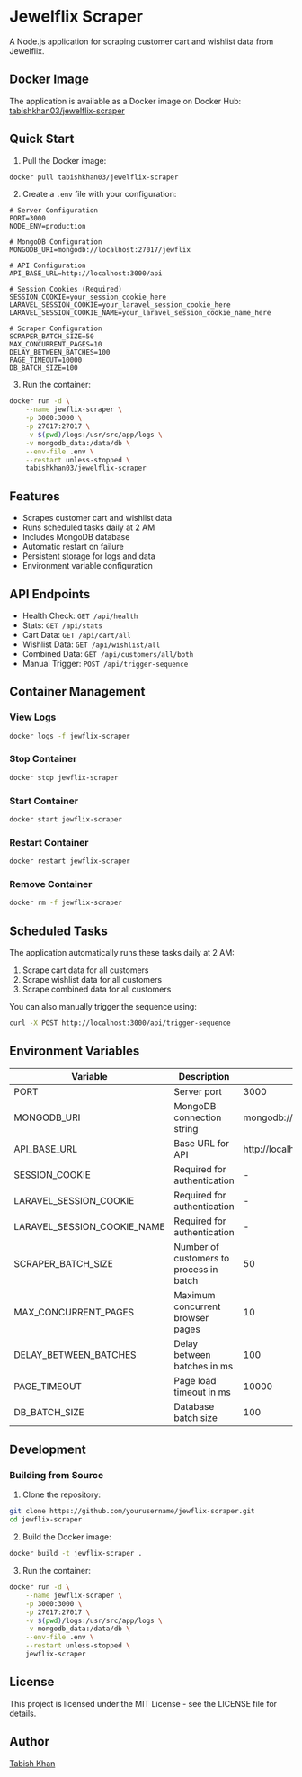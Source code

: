 # Jewelflix Scraper

A Node.js application for scraping customer cart and wishlist data from Jewelflix.

## Docker Image

The application is available as a Docker image on Docker Hub:
[tabishkhan03/jewelflix-scraper](https://hub.docker.com/r/tabishkhan03/jewelflix-scraper)

## Quick Start

1. Pull the Docker image:
```bash
docker pull tabishkhan03/jewelflix-scraper
```

2. Create a `.env` file with your configuration:
```env
# Server Configuration
PORT=3000
NODE_ENV=production

# MongoDB Configuration
MONGODB_URI=mongodb://localhost:27017/jewflix

# API Configuration
API_BASE_URL=http://localhost:3000/api

# Session Cookies (Required)
SESSION_COOKIE=your_session_cookie_here
LARAVEL_SESSION_COOKIE=your_laravel_session_cookie_here
LARAVEL_SESSION_COOKIE_NAME=your_laravel_session_cookie_name_here

# Scraper Configuration
SCRAPER_BATCH_SIZE=50
MAX_CONCURRENT_PAGES=10
DELAY_BETWEEN_BATCHES=100
PAGE_TIMEOUT=10000
DB_BATCH_SIZE=100
```

3. Run the container:
```bash
docker run -d \
    --name jewflix-scraper \
    -p 3000:3000 \
    -p 27017:27017 \
    -v $(pwd)/logs:/usr/src/app/logs \
    -v mongodb_data:/data/db \
    --env-file .env \
    --restart unless-stopped \
    tabishkhan03/jewelflix-scraper
```

## Features

- Scrapes customer cart and wishlist data
- Runs scheduled tasks daily at 2 AM
- Includes MongoDB database
- Automatic restart on failure
- Persistent storage for logs and data
- Environment variable configuration

## API Endpoints

- Health Check: `GET /api/health`
- Stats: `GET /api/stats`
- Cart Data: `GET /api/cart/all`
- Wishlist Data: `GET /api/wishlist/all`
- Combined Data: `GET /api/customers/all/both`
- Manual Trigger: `POST /api/trigger-sequence`

## Container Management

### View Logs
```bash
docker logs -f jewflix-scraper
```

### Stop Container
```bash
docker stop jewflix-scraper
```

### Start Container
```bash
docker start jewflix-scraper
```

### Restart Container
```bash
docker restart jewflix-scraper
```

### Remove Container
```bash
docker rm -f jewflix-scraper
```

## Scheduled Tasks

The application automatically runs these tasks daily at 2 AM:
1. Scrape cart data for all customers
2. Scrape wishlist data for all customers
3. Scrape combined data for all customers

You can also manually trigger the sequence using:
```bash
curl -X POST http://localhost:3000/api/trigger-sequence
```

## Environment Variables

| Variable | Description | Default |
|----------|-------------|---------|
| PORT | Server port | 3000 |
| MONGODB_URI | MongoDB connection string | mongodb://localhost:27017/jewflix |
| API_BASE_URL | Base URL for API | http://localhost:3000/api |
| SESSION_COOKIE | Required for authentication | - |
| LARAVEL_SESSION_COOKIE | Required for authentication | - |
| LARAVEL_SESSION_COOKIE_NAME | Required for authentication | - |
| SCRAPER_BATCH_SIZE | Number of customers to process in batch | 50 |
| MAX_CONCURRENT_PAGES | Maximum concurrent browser pages | 10 |
| DELAY_BETWEEN_BATCHES | Delay between batches in ms | 100 |
| PAGE_TIMEOUT | Page load timeout in ms | 10000 |
| DB_BATCH_SIZE | Database batch size | 100 |

## Development

### Building from Source

1. Clone the repository:
```bash
git clone https://github.com/yourusername/jewflix-scraper.git
cd jewflix-scraper
```

2. Build the Docker image:
```bash
docker build -t jewflix-scraper .
```

3. Run the container:
```bash
docker run -d \
    --name jewflix-scraper \
    -p 3000:3000 \
    -p 27017:27017 \
    -v $(pwd)/logs:/usr/src/app/logs \
    -v mongodb_data:/data/db \
    --env-file .env \
    --restart unless-stopped \
    jewflix-scraper
```

## License

This project is licensed under the MIT License - see the LICENSE file for details.

## Author

[Tabish Khan](https://github.com/tabishkhan03) 